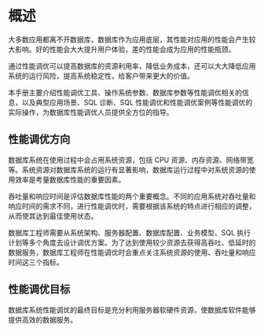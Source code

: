 # 概述

大多数应用都离不开数据库，数据库作为应用底层，其性能对应用的性能会产生较大影响。好的性能会大大提升用户体验，差的性能会成为应用的性能瓶颈。

通过性能调优可以提高数据库的资源利用率，降低业务成本，还可以大大降低应用系统的运行风险，提高系统稳定性，给客户带来更大的价值。

本手册主要介绍性能调优工具、操作系统参数、数据库参数等性能调优相关的信息，以及典型应用场景、SQL 诊断、SQL 性能调优和性能调优案例等性能调优的实际操作，为数据库性能调优人员提供全方位的指导。

## 性能调优方向

数据库系统在使用过程中会占用系统资源，包括 CPU 资源、内存资源、网络带宽等。系统资源对数据库系统的运行有显著影响，数据库运行过程中对系统资源的使用效率是考量数据库性能的重要因素。

吞吐量和响应时间是评估数据库性能的两个重要概念。不同的应用系统对吞吐量和响应时间的需求不同，进行性能调优时，需要根据该系统的特点进行相应的调整，从而使其达到最佳使用状态。

数据库工程师需要从系统架构、服务器配置、数据库配置、业务模型、SQL 执行计划等多个角度去设计调优方案。为了达到使用较少资源去获得高吞吐、低延时的数据服务，数据库工程师在性能调优时会重点关注系统资源的使用、吞吐量和响应时间这三个指标。

## 性能调优目标

数据库系统性能调优的最终目标是充分利用服务器软硬件资源，使数据库软件能够提供高效的数据服务。
